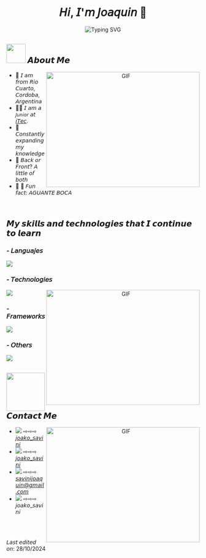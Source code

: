<h1 align="center">
  𝘏𝘪, 𝘐'𝘮 𝘑𝘰𝘢𝘲𝘶𝘪𝘯​ 👋 
</h1>

<p align="center">
  <img src="https://readme-typing-svg.herokuapp.com/?color=0000FF&size=32&center=true&vCenter=true&width=600&height=50&lines=Software+development+student" alt="Typing SVG" />
</p>

## <picture><img src = "https://github.com/7oSkaaa/7oSkaaa/blob/main/Images/about_me.gif?raw=true" width = 50px></picture> 𝘼𝙗𝙤𝙪𝙩 𝙈𝙚
<a target="_blank" align="center">
  <img align="right" top="500" height="300" width="400" alt="GIF" src="https://cdn.dribbble.com/users/1277312/screenshots/14733298/media/39b1045e593737587dd60e42c8422d1f.gif">
</a>

- :mate: 𝘐 𝘢𝘮 𝘧𝘳𝘰𝘮 𝘙𝘪𝘰 𝘊𝘶𝘢𝘳𝘵𝘰, 𝘊𝘰𝘳𝘥𝘰𝘣𝘢, 𝘈𝘳𝘨𝘦𝘯𝘵𝘪𝘯𝘢
- :student: 𝘐 𝘢𝘮 𝘢 `𝘑𝘶𝘯𝘪𝘰𝘳` 𝘢𝘵 [𝘪𝘛𝘦𝘤](https://www.itecriocuarto.org.ar/](https://www.itecriocuarto.org.ar/carreras/software)).
- :brain: 𝘊𝘰𝘯𝘴𝘵𝘢𝘯𝘵𝘭𝘺 𝘦𝘹𝘱𝘢𝘯𝘥𝘪𝘯𝘨 𝘮𝘺 𝘬𝘯𝘰𝘸𝘭𝘦𝘥𝘨𝘦
- :thinking: 𝘉𝘢𝘤𝘬 𝘰𝘳 𝘍𝘳𝘰𝘯𝘵? 𝘈 𝘭𝘪𝘵𝘵𝘭𝘦 𝘰𝘧 𝘣𝘰𝘵𝘩
- :blue_heart: :yellow_heart: 𝘍𝘶𝘯 𝘧𝘢𝘤𝘵: 𝘈𝘎𝘜𝘈𝘕𝘛𝘌 𝘉𝘖𝘊𝘈

<br>

## 𝙈𝙮 𝙨𝙠𝙞𝙡𝙡𝙨 𝙖𝙣𝙙 𝙩𝙚𝙘𝙝𝙣𝙤𝙡𝙤𝙜𝙞𝙚𝙨 𝙩𝙝𝙖𝙩 𝙄 𝙘𝙤𝙣𝙩𝙞𝙣𝙪𝙚 𝙩𝙤 𝙡𝙚𝙖𝙧𝙣
### - 𝘓𝘢𝘯𝘨𝘶𝘢𝘫𝘦𝘴
<span>
  <img src="https://skillicons.dev/icons?i=py,js,html,css">
<span/>

### - 𝘛𝘦𝘤𝘩𝘯𝘰𝘭𝘰𝘨𝘪𝘦𝘴
<span>
  <img src="https://skillicons.dev/icons?i=flask,react,nodejs,django,postman,r,arduino,figma"> 
<span/>

<a target="_blank" align="center">
  <img align="right" top="500" height="300" width="400" alt="GIF" src="https://cdn.dribbble.com/users/1787323/screenshots/10091971/media/d43c019bfeff34be8816481e843ea8c1.png">
</a>

### - 𝘍𝘳𝘢𝘮𝘦𝘸𝘰𝘳𝘬𝘴
<span>
  <img src="https://skillicons.dev/icons?i=bootstrap">
<span/>

### - 𝘖𝘵𝘩𝘦𝘳𝘴
<span>
  <img src="https://skillicons.dev/icons?i=ubuntu,vscode,git,mysql">
</span>

<br>
 
## <picture><img src = "https://github.com/7oSkaaa/7oSkaaa/blob/main/Images/Connect-with-me.gif" width = 100px></picture> 𝘾𝙤𝙣𝙩𝙖𝙘𝙩 𝙈𝙚
<a target="_blank" align="center">
  <img align="right" top="500" height="300" width="400" alt="GIF" src="https://github.com/7oSkaaa/7oSkaaa/blob/main/Images/Right_Side.gif">
</a>

- <img src="https://skillicons.dev/icons?i=instagram"> ⇨⇨⇨ [𝘫𝘰𝘢𝘬𝘰_𝘴𝘢𝘷𝘪𝘯𝘪](https://www.instagram.com/joako_savini/)
- <img src="https://skillicons.dev/icons?i=twitter"> ⇨⇨⇨ [𝘫𝘰𝘢𝘬𝘰_𝘴𝘢𝘷𝘪𝘯𝘪](https://x.com/joako_savini)
- <img src="https://skillicons.dev/icons?i=gmail"> ⇨⇨⇨ [𝘴𝘢𝘷𝘪𝘯𝘪𝘫𝘰𝘢𝘲𝘶𝘪𝘯@𝘨𝘮𝘢𝘪𝘭.𝘤𝘰𝘮](mailto:savinijoaquin@gmail.com)
- <img src="https://skillicons.dev/icons?i=discord"> ⇨⇨⇨ 𝘫𝘰𝘢𝘬𝘰_𝘴𝘢𝘷𝘪𝘯𝘪

<br>
<br>

𝘓𝘢𝘴𝘵 𝘦𝘥𝘪𝘵𝘦𝘥 𝘰𝘯: 28/10/2024

<!---
JoakoSavini/JoakoSavini is a ✨ special ✨ repository because its `README.md` (this file) appears on your GitHub profile.
You can click the Preview link to take a look at your changes.
--->
